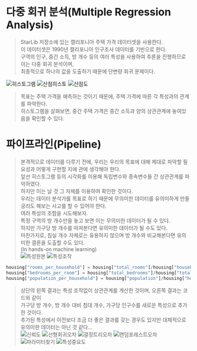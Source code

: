 # 다중 회귀 분석(Multiple Regression Analysis)
  
> StarLib 저장소에 있는 캘리포니아 주택 가격 데이터셋을 사용한다.  
> 이 데이터셋은 1990년 캘리포니아 인구조사 데이터를 기반으로 한다.  
> 구역의 인구, 중간 소득, 방 개수 등의 여러 특성을 사용하여 추론을 진행하므로 이는 다중 회귀 분석이며,  
> 최종적으로 하나의 값을 도출하기 때문에 단변량 회귀 문제이다.  
  
![히스토그램](https://user-images.githubusercontent.com/98927470/170680197-a25f211c-7654-425a-9b7b-a4c73f4fc380.PNG)
![산점히스토](https://user-images.githubusercontent.com/98927470/170680302-273895f3-6b9f-485a-bcfb-387749af55fb.PNG)
![산점도](https://user-images.githubusercontent.com/98927470/170680151-3f52db02-09fe-4f91-8671-312d75bbf503.PNG)
  
> 목표는 주택 가격을 예측하는 것이기 때문에, 주택 가격에 따른 각 특성과의 관계를 파악한다.  
> 히스토그램을 살펴보면, 중간 주택 가격은 중간 소득과 양의 상관관계에 놓여있음을 확인할 수 있다.  

# 파이프라인(Pipeline)
  
> 본격적으로 데이터를 다루기 전에, 우리는 우리의 목표에 대해 제대로 파악할 필요성과 어떻게 구현할 지에 관에 생각해야 한다.  
> 앞선 히스토그램 등의 시각화를 이용해 독립변수와 종속변수들 간 상관관계를 파악하였다.  
> 하지만 이는 날 것 그 자체를 이용하여 확인한 것이다.  
> 우리는 데이터 분석가를 목표로 하기 때문에 무의미한 데이터를 유의미하게 만들 궁리도 해보는 사고를 할 수 있어야 한다.  
> 여러 특성의 조합을 시도해보자.  
> 특정 구역의 방 개수만을 놓고 보면 이는 무의미한 데이터가 될 수 있다.  
> 하지만 가구당 방 개수를 따져본다면 유의미한 데이터가 될 수도 있다.  
> 마찬가지로, 침실 개수 자체로는 유용하지 않으며 방 개수와 비교해본다면 유의미한 결론을 도출할 수도 있다.  
> (In hands-on machine learning)  
![특성원본](https://user-images.githubusercontent.com/98927470/170694889-6f2e6617-218f-44cb-9e54-5cffd4bd143d.PNG)
![특성조작](https://user-images.githubusercontent.com/98927470/170694976-5f3182d9-4247-42d2-97e5-a9704ca43890.PNG)
```python
housing["rooms_per_household"] = housing["total_rooms"]/housing["households"]
housing["bedrooms_per_room"] = housing["total_bedrooms"]/housing["total_rooms"]
housing["population_per_household"] = housing["population"]/housing["households"]
```
> 상단의 왼쪽 결과는 특성 조작없이 상관관계를 계산한 것이며, 오른쪽 결과는 코드와 같이  
> 가구당 방 개수, 방 개수 대비 침대 개수, 가구당 인구수를 새로운 특성으로 추가한 것이다.  
> 추가된 특성에서 이전보다 조금 더 좋은 결과를 갖는 경우도 있지만 대체적으로 유의미한 데이터는 아닌 것 같다...  
![신뢰도](https://user-images.githubusercontent.com/98927470/170680443-4bd33bb2-2129-4dbb-80aa-94cf661da037.PNG)
![선형회귀오차](https://user-images.githubusercontent.com/98927470/170680509-db10b0cb-a23d-4436-8454-c16f19a21f68.PNG)
![결정트리오차](https://user-images.githubusercontent.com/98927470/170680482-1c7a94bd-b1b6-445f-ac8d-113730e98f4e.PNG)
![랜덤포레스트오차](https://user-images.githubusercontent.com/98927470/170680549-1324a91c-ac72-4725-84d3-4d536705b84f.PNG)
![파라미터찾기](https://user-images.githubusercontent.com/98927470/170680596-96d11b16-324e-4b5e-ae6b-a4ca4655cf6d.PNG)
![특성중요도](https://user-images.githubusercontent.com/98927470/170680633-bfbe3f11-4045-4043-913f-33a03382b4f7.PNG)
